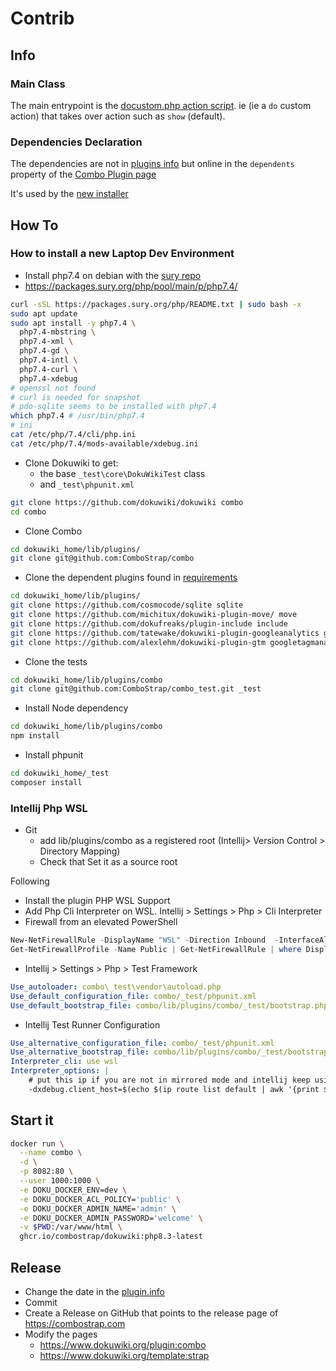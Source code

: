 # Contrib

## Info

### Main Class

The main entrypoint is the [docustom.php action script](action/docustom.php). ie
(ie a `do` custom action) that takes over action such as `show` (default).

### Dependencies Declaration

The dependencies are not in [plugins info](plugin.info.txt) but online in the `dependents`
property of the [Combo Plugin page](https://www.dokuwiki.org/plugin:combo)

It's used by the [new installer](https://www.patreon.com/posts/new-extension-116501986)

## How To
### How to install a new Laptop Dev Environment

* Install php7.4 on debian with
  the [sury repo](https://github.com/oerdnj/deb.sury.org/wiki/Frequently-Asked-Questions#how-to-enable-the-debsuryorg-repository)
* https://packages.sury.org/php/pool/main/p/php7.4/

```bash
curl -sSL https://packages.sury.org/php/README.txt | sudo bash -x
sudo apt update
sudo apt install -y php7.4 \
  php7.4-mbstring \
  php7.4-xml \
  php7.4-gd \
  php7.4-intl \
  php7.4-curl \
  php7.4-xdebug
# openssl not found
# curl is needed for snapshot
# pdo-sqlite seems to be installed with php7.4
which php7.4 # /usr/bin/php7.4
# ini
cat /etc/php/7.4/cli/php.ini
cat /etc/php/7.4/mods-available/xdebug.ini
```

* Clone Dokuwiki to get:
    * the base `_test\core\DokuWikiTest` class
    * and `_test\phpunit.xml`

```bash
git clone https://github.com/dokuwiki/dokuwiki combo
cd combo
```

* Clone Combo

```bash
cd dokuwiki_home/lib/plugins/
git clone git@github.com:ComboStrap/combo
```

* Clone the dependent plugins found in [requirements](requirements.txt)

```bash
cd dokuwiki_home/lib/plugins/
git clone https://github.com/cosmocode/sqlite sqlite
git clone https://github.com/michitux/dokuwiki-plugin-move/ move
git clone https://github.com/dokufreaks/plugin-include include
git clone https://github.com/tatewake/dokuwiki-plugin-googleanalytics googleanalytics
git clone https://github.com/alexlehm/dokuwiki-plugin-gtm googletagmanager
```

* Clone the tests
```bash
cd dokuwiki_home/lib/plugins/combo
git clone git@github.com:ComboStrap/combo_test.git _test
```

* Install Node dependency
```bash
cd dokuwiki_home/lib/plugins/combo
npm install
```

* Install phpunit

```bash
cd dokuwiki_home/_test
composer install
```



### Intellij Php WSL

* Git
    * add lib/plugins/combo as a registered root (Intellij> Version Control > Directory Mapping)
    * Check that Set it as a source root

Following [](https://www.jetbrains.com/help/phpstorm/how-to-use-wsl-development-environment-in-product.html#open-a-project-in-wsl)

* Install the plugin PHP WSL Support
* Add Php Cli Interpreter on WSL. Intellij > Settings > Php > Cli Interpreter
* Firewall from an elevated PowerShell

```powershell
New-NetFirewallRule -DisplayName "WSL" -Direction Inbound  -InterfaceAlias "vEthernet (WSL (Hyper-V firewall))"  -Action Allow
Get-NetFirewallProfile -Name Public | Get-NetFirewallRule | where DisplayName -ILike "IntelliJ IDEA*" | Disable-NetFirewallRule
```

* Intellij > Settings > Php > Test Framework

```yaml
Use_autoloader: combo\_test\vendor\autoload.php
Use_default_configuration_file: combo/_test/phpunit.xml
Use_default_bootstrap_file: combo/lib/plugins/combo/_test/bootstrap.php
```

* Intellij Test Runner Configuration

```yaml
Use_alternative_configuration_file: combo/_test/phpunit.xml
Use_alternative_bootstrap_file: combo/lib/plugins/combo/_test/bootstrap.php
Interpreter_cli: use wsl
Interpreter_options: |
    # put this ip if you are not in mirrored mode and intellij keep using 127.0.0.1
    -dxdebug.client_host=$(echo $(ip route list default | awk '{print $3}'))
```


## Start it

```bash
docker run \
  --name combo \
  -d \
  -p 8082:80 \
  --user 1000:1000 \
  -e DOKU_DOCKER_ENV=dev \
  -e DOKU_DOCKER_ACL_POLICY='public' \
  -e DOKU_DOCKER_ADMIN_NAME='admin' \
  -e DOKU_DOCKER_ADMIN_PASSWORD='welcome' \
  -v $PWD:/var/www/html \
  ghcr.io/combostrap/dokuwiki:php8.3-latest
```


## Release

* Change the date in the [plugin.info](plugin.info.txt)
* Commit
* Create a Release on GitHub that points to the release page of https://combostrap.com
* Modify the pages
  * https://www.dokuwiki.org/plugin:combo
  * https://www.dokuwiki.org/template:strap

